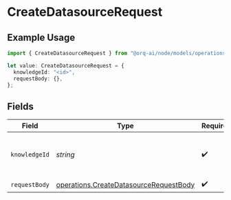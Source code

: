 # CreateDatasourceRequest

## Example Usage

```typescript
import { CreateDatasourceRequest } from "@orq-ai/node/models/operations";

let value: CreateDatasourceRequest = {
  knowledgeId: "<id>",
  requestBody: {},
};
```

## Fields

| Field                                                                                            | Type                                                                                             | Required                                                                                         | Description                                                                                      |
| ------------------------------------------------------------------------------------------------ | ------------------------------------------------------------------------------------------------ | ------------------------------------------------------------------------------------------------ | ------------------------------------------------------------------------------------------------ |
| `knowledgeId`                                                                                    | *string*                                                                                         | :heavy_check_mark:                                                                               | The unique identifier of the knowledge base                                                      |
| `requestBody`                                                                                    | [operations.CreateDatasourceRequestBody](../../models/operations/createdatasourcerequestbody.md) | :heavy_check_mark:                                                                               | N/A                                                                                              |